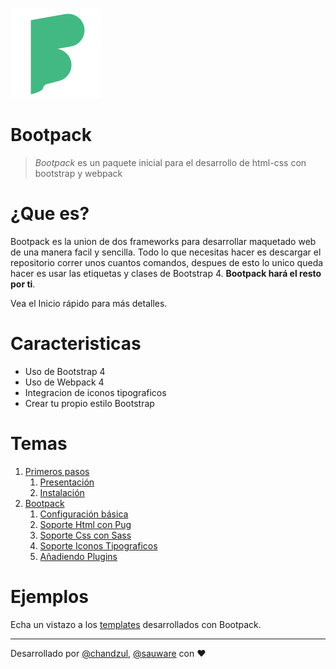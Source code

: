 ![logo](media/bootpack.svg)

# Bootpack

> *Bootpack* es un paquete inicial para el desarrollo de html-css con bootstrap y webpack  

# ¿Que es?

Bootpack es la union de dos frameworks para desarrollar maquetado web de una manera facil y sencilla. Todo lo que necesitas hacer es descargar el repositorio correr unos cuantos comandos, despues de esto lo unico queda hacer es usar las etiquetas y clases de Bootstrap 4. **Bootpack hará el resto por ti**.

Vea el Inicio rápido para más detalles.

# Caracteristicas

* Uso de Bootstrap 4
* Uso de Webpack 4
* Integracion de iconos tipograficos
* Crear tu propio estilo Bootstrap 

# Temas

1. [Primeros pasos](https://github.com/mayanfy/bootstrap-webpack-tutorial/blob/master/capitulos/1-primeros-pasos/README.md)
    1. [Presentación](https://github.com/mayanfy/bootstrap-webpack-tutorial/blob/master/capitulos/1-primeros-pasos/README.md)
    2. [Instalación](https://github.com/mayanfy/bootstrap-webpack-tutorial/blob/master/capitulos/1-primeros-pasos/README.md)
2. [Bootpack](https://github.com/mayanfy/bootstrap-webpack-tutorial/blob/master/capitulos/2-bootpack/README.md)
    1. [Configuración básica](https://github.com/mayanfy/bootstrap-webpack-tutorial/blob/master/capitulos/2-bootpack/1-configuracion-basica.md)
    2. [Soporte Html con Pug](https://github.com/mayanfy/bootstrap-webpack-tutorial/blob/master/capitulos/2-bootpack/)
    3. [Soporte Css con Sass](https://github.com/mayanfy/bootstrap-webpack-tutorial/blob/master/capitulos/2-bootpack/)
    4. [Soporte Iconos Tipograficos](https://github.com/mayanfy/bootstrap-webpack-tutorial/blob/master/capitulos/2-bootpack/)
    5. [Añadiendo Plugins](https://github.com/mayanfy/bootstrap-webpack-tutorial/blob/master/capitulos/2-bootpack/)

# Ejemplos

Echa un vistazo a los [templates](https://mayanfy/themes) desarrollados con Bootpack.

***

Desarrollado por [@chandzul](https://chandzul.com), [@sauware](https://sauware.com) con :heart: